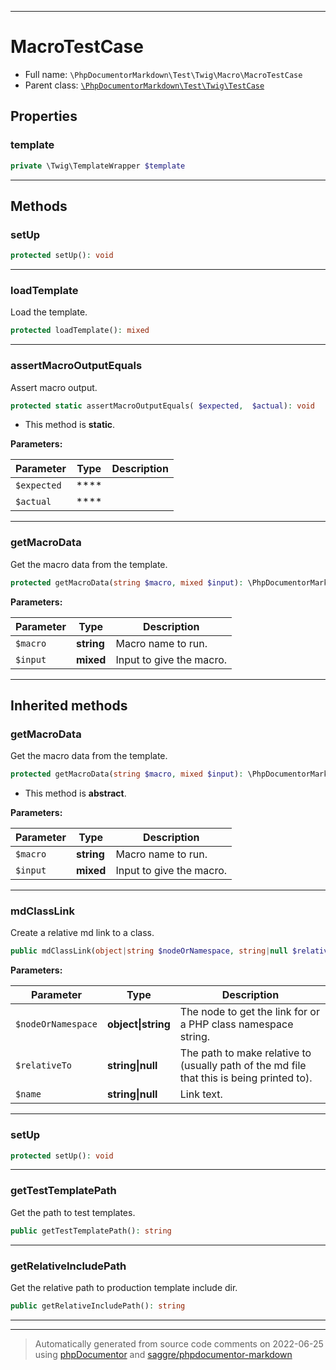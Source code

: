 ***

# MacroTestCase





* Full name: `\PhpDocumentorMarkdown\Test\Twig\Macro\MacroTestCase`
* Parent class: [`\PhpDocumentorMarkdown\Test\Twig\TestCase`](../TestCase.md)



## Properties


### template



```php
private \Twig\TemplateWrapper $template
```






***

## Methods


### setUp



```php
protected setUp(): void
```











***

### loadTemplate

Load the template.

```php
protected loadTemplate(): mixed
```











***

### assertMacroOutputEquals

Assert macro output.

```php
protected static assertMacroOutputEquals( $expected,  $actual): void
```



* This method is **static**.




**Parameters:**

| Parameter | Type | Description |
|-----------|------|-------------|
| `$expected` | **** |  |
| `$actual` | **** |  |




***

### getMacroData

Get the macro data from the template.

```php
protected getMacroData(string $macro, mixed $input): \PhpDocumentorMarkdown\Test\Twig\Macro\MacroData|null
```








**Parameters:**

| Parameter | Type | Description |
|-----------|------|-------------|
| `$macro` | **string** | Macro name to run. |
| `$input` | **mixed** | Input to give the macro. |




***


## Inherited methods


### getMacroData

Get the macro data from the template.

```php
protected getMacroData(string $macro, mixed $input): \PhpDocumentorMarkdown\Test\Twig\Macro\MacroData|null
```




* This method is **abstract**.



**Parameters:**

| Parameter | Type | Description |
|-----------|------|-------------|
| `$macro` | **string** | Macro name to run. |
| `$input` | **mixed** | Input to give the macro. |




***

### mdClassLink

Create a relative md link to a class.

```php
public mdClassLink(object|string $nodeOrNamespace, string|null $relativeTo = null, string|null $name = null): \PhpDocumentorMarkdown\Test\Twig\Macro\MacroData|null
```








**Parameters:**

| Parameter | Type | Description |
|-----------|------|-------------|
| `$nodeOrNamespace` | **object&#124;string** | The node to get the link for or a PHP class namespace string. |
| `$relativeTo` | **string&#124;null** | The path to make relative to (usually path of the md file that this is being printed to). |
| `$name` | **string&#124;null** | Link text. |




***

### setUp



```php
protected setUp(): void
```











***

### getTestTemplatePath

Get the path to test templates.

```php
public getTestTemplatePath(): string
```











***

### getRelativeIncludePath

Get the relative path to production template include dir.

```php
public getRelativeIncludePath(): string
```











***


***
> Automatically generated from source code comments on 2022-06-25 using [phpDocumentor](http://www.phpdoc.org/) and [saggre/phpdocumentor-markdown](https://github.com/Saggre/phpDocumentor-markdown)
